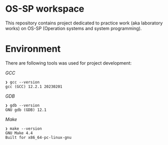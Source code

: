 # OS-SP workspace

This repository contains project dedicated to practice work (aka laboratory works) on OS-SP (Operation systems and system programming).

# Environment

There are following tools was used for project development:

_GCC_

```
❯ gcc --version
gcc (GCC) 12.2.1 20230201
```

_GDB_

```
❯ gdb --version
GNU gdb (GDB) 12.1
```

_Make_

```
❯ make --version
GNU Make 4.4
Built for x86_64-pc-linux-gnu
```